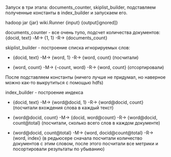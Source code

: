 Запуск в три этапа: documents_counter, skiplist_builder, подставляем полученные константы в index_builder и запускаем его.

hadoop jar {jar} wiki.Runner {input} {output[ignored]}

documents_counter - все очень тупо, подсчет количества документов: {docid, text} -M-> {1, 1} -R-> {documents_count}

skiplist_builder - построение списка игнорируемых слов:

* {docid, text} -M-> {word, 1} -R-> {word, count} (посчитали)

* {word, count} -M-> {-count, word} -R-> {word, count} (отсортировали)

После подставляем константы (ничего лучше не придумал, но наверное можно как-то выкрутиться с помощью hdfs)

index_builder - построение индекса

* {docid, text} -M-> {word@docid, 1} -R-> {word@docid, count} (посчитали вхождения слова в каждый текст)

* {word@docid, count} -M-> {docid, word@count} -R-> {word@docid, count@total} (посчитали, сколько всего слов в каждом документе)

* {word@docid, count@total} -M-> {word, docid@count@total} -R-> (word, index} (в редьюсере сначала посчитали количество документов с этим словом, после этого посчитали все метрики и посортировали результаты по убыванию)
